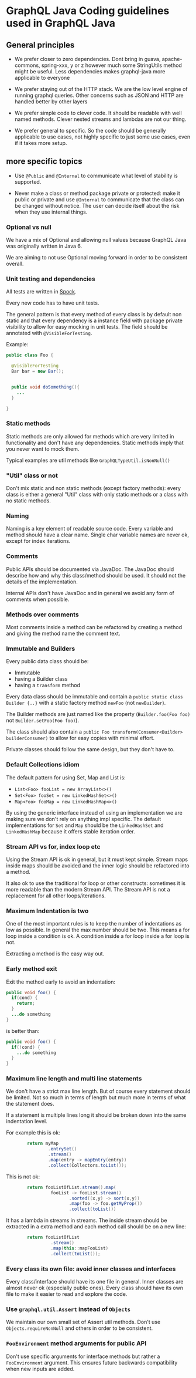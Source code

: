 # GraphQL Java Coding guidelines used in GraphQL Java


## General principles

- We prefer closer to zero dependencies. Dont bring in guava, apache-commons, spring-xxx, y or z however much some StringUtils method might be useful. Less dependencies makes graphql-java more applicable to everyone

- We prefer staying out of the HTTP stack. We are the low level engine of running graphql queries. Other concerns such as JSON and HTTP are handled better by other layers

- We prefer simple code to clever code. It should be readable with well named methods. Clever nested streams and lambdas are not our thing.

- We prefer general to specific. So the code should be generally applicable to use cases, not highly specific to just some use cases, even if it takes more setup.


## more specific topics

- Use `@Public` and `@Internal` to communicate what level of stability is supported. 

- Never make a class or method package private or protected: 
make it public or private and use `@Internal` to communicate that the class can be changed without notice. 
The user can decide itself about the risk when they use internal things.

### Optional vs null
We have a mix of Optional and allowing null values because GraphQL Java was originally written in Java 6.

We are aiming to not use Optional moving forward in order to be consistent overall.

### Unit testing and dependencies
All tests are written in [Spock](http://spockframework.org).

Every new code has to have unit tests. 

The general pattern is that every method of every class is by default non static and that every dependency is a instance field with package private visibility 
to allow for easy mocking in unit tests. The field should be annotated with `@VisibleForTesting`.

Example:

```java
public class Foo {

  @VisibleForTesting
  Bar bar = new Bar();


  public void doSomething(){
    ...
  }

} 

```

### Static methods 
Static methods are only allowed for methods which are very limited in functionality and don't have any dependencies. 
Static methods imply that you never want to mock them.

Typical examples are util methods like `GraphQLTypeUtil.isNonNull()` 

### "Util" class or not
Don't mix static and non static methods (except factory methods): 
every class is either a general "Util" class with only static methods or a class with no static methods.


### Naming
Naming is a key element of readable source code. 
Every variable and method should have a clear name. Single char variable names are never ok, except for index iterations.

### Comments
Public APIs should be documented via JavaDoc. The JavaDoc should describe how and why this class/method should be used. It should not the details of the implementation.

Internal APIs don't have JavaDoc and in general we avoid any form of comments when possible.

### Methods over comments
Most comments inside a method can be refactored by creating a method and giving the method name the comment text.

### Immutable and Builders
Every public data class should be:

- Immutable 
- having a Builder class 
- having a `transform` method


Every data class should be immutable and contain a `public static class Builder {..}` with a static factory method `newFoo` (not `newBuilder`).

The Builder methods are just named like the property (`Builder.foo(Foo foo)` not `Builder.setFoo(Foo foo)`). 

The class should also contain a `public Foo transform(Consumer<Builder> builderConsumer)` to allow for easy copies with minimal effort.

Private classes should follow the same design, but they don't have to.

### Default Collections idiom

The default pattern for using Set, Map and List is:
- `List<Foo> fooList = new ArrayList<>()`
- `Set<Foo> fooSet = new LinkedHashSet<>()`
- `Map<Foo> fooMap = new LinkedHashMap<>()`

By using the generic interface instead of using an implementation we are making sure we 
don't rely on anything impl specific.
The default implementations for `Set` and `Map` should be the `LinkedHashSet` and `LinkedHashMap` 
because it offers stable iteration order.

### Stream API vs for, index loop etc
Using the Stream API is ok in general, but it must kept simple. Stream maps inside 
maps should be avoided and the inner logic should be refactored into a method.   

It also ok to use the traditional for loop or other constructs: sometimes it is more readable than
the modern Stream API. The Stream API is not a replacement for all other loops/iterations.


### Maximum Indentation is two
One of the most important rules is to keep the number of indentations as low as possible.
In general the max number should be two. This means a for loop inside a condition is ok.
A condition inside a for loop inside a for loop is not.

Extracting a method is the easy way out.

### Early method exit
Exit the method early to avoid an indentation:

```java
public void foo() {
  if(cond) {
    return;
  }
  ...do something
}
```
is better than:

```java
public void foo() {
  if(!cond) {
    ...do something
  }
}
```

### Maximum line length and multi line statements 

We don't have a strict max line length.
But of course every statement should be limited. Not so much in terms of length but much more in terms
of what the statement does.

If a statement is multiple lines long it should be broken down into the same indentation level. 

For example this is ok:
```java
        return myMap
                .entrySet()
                .stream()
                .map(entry -> mapEntry(entry))
                .collect(Collectors.toList());
```
This is not ok:
```java
        return fooListOfList.stream().map(
                 fooList -> fooList.stream()
                        .sorted((x,y) -> sort(x,y))
                        .map(foo -> foo.getMyProp())
                        .collect(toList())
```
It has a lambda in streams in streams. The inside stream should be extracted in a extra method and each
method call should be on a new line:
```java
        return fooListOfList
                 .stream()
                 .map(this::mapFooList)
                 .collect(toList());
```

### Every class its own file: avoid inner classes and interfaces
Every class/interface should have its one file in general. 
Inner classes are almost never ok (especially public ones). Every class should have its own file to make it easier to read and explore the code.

### Use `graphql.util.Assert` instead of `Objects`
We maintain our own small set of Assert util methods. Don't use `Objects.requireNonNull` and others in order
to be consistent.

### `FooEnvironment` method arguments for public API
Don't use specific arguments for interface methods but rather a `FooEnvironment` argument. This ensures future
backwards compatibility when new inputs are added.



